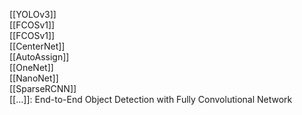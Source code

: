 [[YOLOv3]]  
[[FCOSv1]]  
[[FCOSv1]]  
[[CenterNet]]  
[[AutoAssign]]  
[[OneNet]]  
[[NanoNet]]  
[[SparseRCNN]]  
[[...]]: End-to-End Object Detection with Fully Convolutional Network  